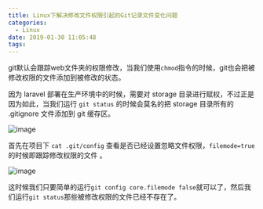 ```yaml
---
title: Linux下解决修改文件权限引起的Git记录文件变化问题
categories:
  - Linux
date: 2019-01-30 11:05:48
tags:
---
```


git默认会跟踪web文件夹的权限修改，当我们使用`chmod`指令的时候，git也会把被修改权限的文件添加到被修改的状态。

因为 laravel 部署在生产环境中的时候，需要对 storage 目录进行赋权，不过正是因为如此，当我们运行 `git status` 的时候会莫名的把 storage 目录所有的 .gitignore 文件添加到 git 缓存区。

![image](https://user-images.githubusercontent.com/24730006/28301596-7023ae0e-6bba-11e7-89b5-1e8c4149a3d8.png)


首先在项目下 `cat .git/config` 查看是否已经设置忽略文件权限，`filemode=true` 的时候即跟踪修改权限的文件 。

![image](https://user-images.githubusercontent.com/24730006/28301559-2bbdb82c-6bba-11e7-8bad-03ce3aea2652.png)

这时候我们只要简单的运行`git config core.filemode false`就可以了，然后我们运行`git status`那些被修改权限的文件已经不存在了。
